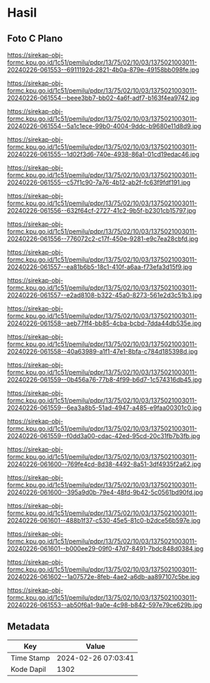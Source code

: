 # Hasil

## Foto C Plano

https://sirekap-obj-formc.kpu.go.id/1c51/pemilu/pdpr/13/75/02/10/03/1375021003011-20240226-061553--6911192d-2821-4b0a-879e-49158bb098fe.jpg

https://sirekap-obj-formc.kpu.go.id/1c51/pemilu/pdpr/13/75/02/10/03/1375021003011-20240226-061554--beee3bb7-bb02-4a6f-adf7-b163f4ea9742.jpg

https://sirekap-obj-formc.kpu.go.id/1c51/pemilu/pdpr/13/75/02/10/03/1375021003011-20240226-061554--5a1c1ece-99b0-4004-9ddc-b9680e11d8d9.jpg

https://sirekap-obj-formc.kpu.go.id/1c51/pemilu/pdpr/13/75/02/10/03/1375021003011-20240226-061555--1d02f3d6-740e-4938-86a1-01cd19edac46.jpg

https://sirekap-obj-formc.kpu.go.id/1c51/pemilu/pdpr/13/75/02/10/03/1375021003011-20240226-061555--c57f1c90-7a76-4b12-ab2f-fc63f9fdf191.jpg

https://sirekap-obj-formc.kpu.go.id/1c51/pemilu/pdpr/13/75/02/10/03/1375021003011-20240226-061556--632f64cf-2727-41c2-9b5f-b2301cb15797.jpg

https://sirekap-obj-formc.kpu.go.id/1c51/pemilu/pdpr/13/75/02/10/03/1375021003011-20240226-061556--776072c2-c17f-450e-9281-e9c7ea28cbfd.jpg

https://sirekap-obj-formc.kpu.go.id/1c51/pemilu/pdpr/13/75/02/10/03/1375021003011-20240226-061557--ea81b6b5-18c1-410f-a6aa-f73efa3d15f9.jpg

https://sirekap-obj-formc.kpu.go.id/1c51/pemilu/pdpr/13/75/02/10/03/1375021003011-20240226-061557--e2ad8108-b322-45a0-8273-561e2d3c51b3.jpg

https://sirekap-obj-formc.kpu.go.id/1c51/pemilu/pdpr/13/75/02/10/03/1375021003011-20240226-061558--aeb77ff4-bb85-4cba-bcbd-7dda44db535e.jpg

https://sirekap-obj-formc.kpu.go.id/1c51/pemilu/pdpr/13/75/02/10/03/1375021003011-20240226-061558--40a63989-a1f1-47e1-8bfa-c784d185398d.jpg

https://sirekap-obj-formc.kpu.go.id/1c51/pemilu/pdpr/13/75/02/10/03/1375021003011-20240226-061559--0b456a76-77b8-4f99-b6d7-1c574316db45.jpg

https://sirekap-obj-formc.kpu.go.id/1c51/pemilu/pdpr/13/75/02/10/03/1375021003011-20240226-061559--6ea3a8b5-51ad-4947-a485-e9faa00301c0.jpg

https://sirekap-obj-formc.kpu.go.id/1c51/pemilu/pdpr/13/75/02/10/03/1375021003011-20240226-061559--f0dd3a00-cdac-42ed-95cd-20c31fb7b3fb.jpg

https://sirekap-obj-formc.kpu.go.id/1c51/pemilu/pdpr/13/75/02/10/03/1375021003011-20240226-061600--769fe4cd-8d38-4492-8a51-3df4935f2a62.jpg

https://sirekap-obj-formc.kpu.go.id/1c51/pemilu/pdpr/13/75/02/10/03/1375021003011-20240226-061600--395a9d0b-79e4-48fd-9b42-5c0561bd90fd.jpg

https://sirekap-obj-formc.kpu.go.id/1c51/pemilu/pdpr/13/75/02/10/03/1375021003011-20240226-061601--488b1f37-c530-45e5-81c0-b2dce56b597e.jpg

https://sirekap-obj-formc.kpu.go.id/1c51/pemilu/pdpr/13/75/02/10/03/1375021003011-20240226-061601--b000ee29-09f0-47d7-8491-7bdc848d0384.jpg

https://sirekap-obj-formc.kpu.go.id/1c51/pemilu/pdpr/13/75/02/10/03/1375021003011-20240226-061602--1a07572e-8feb-4ae2-a6db-aa897107c5be.jpg

https://sirekap-obj-formc.kpu.go.id/1c51/pemilu/pdpr/13/75/02/10/03/1375021003011-20240226-061553--ab50f6a1-9a0e-4c98-b842-597e79ce629b.jpg


## Metadata

| Key        | Value               |
| ---------- | ------------------- |
| Time Stamp | 2024-02-26 07:03:41 |
| Kode Dapil | 1302                |



